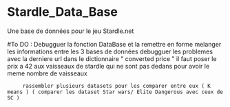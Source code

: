 # Stardle_Data_Base
Une base de données pour le jeu Stardle.net


#To DO : Debugguer la fonction DataBase et la remettre en forme
         melanger les informations entre les 3 bases de données 
         debugguer les problemes avec la derniere url 
         dans le dictionnaire " converted price " il faut poser le prix a 42  aux vaisseaux de stardle qui ne sont pas dedans pour avoir le meme nombre de vaisseaux
         

         rassembler plusieurs datasets pour les comparer entre eux ( K means ) ( comparer les dataset Star wars/ Elite Dangerous avec ceux de SC )